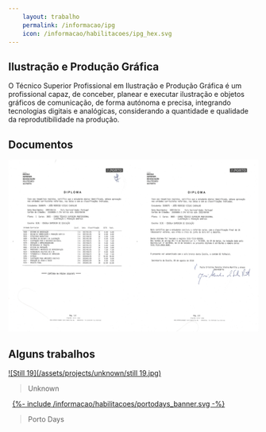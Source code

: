 ```yaml
---
    layout: trabalho
    permalink: /informacao/ipg
    icon: /informacao/habilitacoes/ipg_hex.svg
---
```


## Ilustração e Produção Gráfica

O Técnico Superior Profissional em Ilustração e Produção Gráfica é um profissional capaz, de conceber, planear e executar ilustração e objetos gráficos de comunicação, de forma autónoma e precisa, integrando tecnologias digitais e analógicas, considerando a quantidade e qualidade da reprodutibilidade na produção.

## Documentos

![Img 1](/assets/about/ipg/canudo1.jpg)

## Alguns trabalhos

[![Still 19](/assets/projects/unknown/still 19.jpg)](/projetos/unknown)
> Unknown

&nbsp;
[{%- include /informacao/habilitacoes/portodays_banner.svg -%}](/projetos/porto_days) &nbsp;
> Porto Days